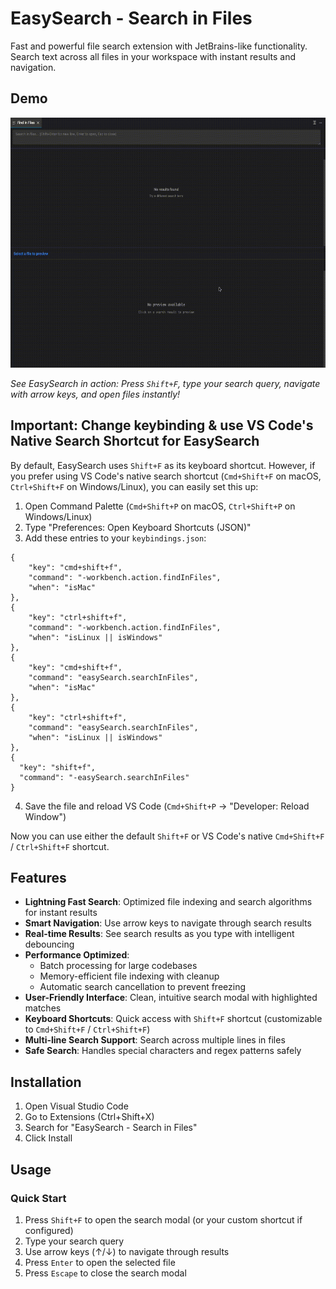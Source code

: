 # EasySearch - Search in Files

Fast and powerful file search extension with JetBrains-like functionality. Search text across all files in your workspace with instant results and navigation.

## Demo

 <img src="https://github.com/bayraktugrul/vscode-search-in-file/blob/main/images/demo-comp.gif?raw=true" width="650" height="400" alt="demo"/>

*See EasySearch in action: Press `Shift+F`, type your search query, navigate with arrow keys, and open files instantly!*

## Important: Change keybinding & use VS Code's Native Search Shortcut for EasySearch

By default, EasySearch uses `Shift+F` as its keyboard shortcut. However, if you prefer using VS Code's native search shortcut (`Cmd+Shift+F` on macOS, `Ctrl+Shift+F` on Windows/Linux), you can easily set this up:

1. Open Command Palette (`Cmd+Shift+P` on macOS, `Ctrl+Shift+P` on Windows/Linux)
2. Type "Preferences: Open Keyboard Shortcuts (JSON)"
3. Add these entries to your `keybindings.json`:

```jsonc
{
    "key": "cmd+shift+f",
    "command": "-workbench.action.findInFiles",
    "when": "isMac"
},
{
    "key": "ctrl+shift+f",
    "command": "-workbench.action.findInFiles",
    "when": "isLinux || isWindows"
},
{
    "key": "cmd+shift+f",
    "command": "easySearch.searchInFiles",
    "when": "isMac"
},
{
    "key": "ctrl+shift+f",
    "command": "easySearch.searchInFiles",
    "when": "isLinux || isWindows"
},
{
  "key": "shift+f",
  "command": "-easySearch.searchInFiles"
}
```

4. Save the file and reload VS Code (`Cmd+Shift+P` → "Developer: Reload Window")

Now you can use either the default `Shift+F` or VS Code's native `Cmd+Shift+F` / `Ctrl+Shift+F` shortcut.

## Features

- **Lightning Fast Search**: Optimized file indexing and search algorithms for instant results
- **Smart Navigation**: Use arrow keys to navigate through search results
- **Real-time Results**: See search results as you type with intelligent debouncing
- **Performance Optimized**: 
  - Batch processing for large codebases
  - Memory-efficient file indexing with cleanup
  - Automatic search cancellation to prevent freezing
- **User-Friendly Interface**: Clean, intuitive search modal with highlighted matches
- **Keyboard Shortcuts**: Quick access with `Shift+F` shortcut (customizable to `Cmd+Shift+F` / `Ctrl+Shift+F`)
- **Multi-line Search Support**: Search across multiple lines in files
- **Safe Search**: Handles special characters and regex patterns safely

## Installation

1. Open Visual Studio Code
2. Go to Extensions (Ctrl+Shift+X)
3. Search for "EasySearch - Search in Files"
4. Click Install

## Usage

### Quick Start

1. Press `Shift+F` to open the search modal (or your custom shortcut if configured)
2. Type your search query
3. Use arrow keys (↑/↓) to navigate through results
4. Press `Enter` to open the selected file
5. Press `Escape` to close the search modal
